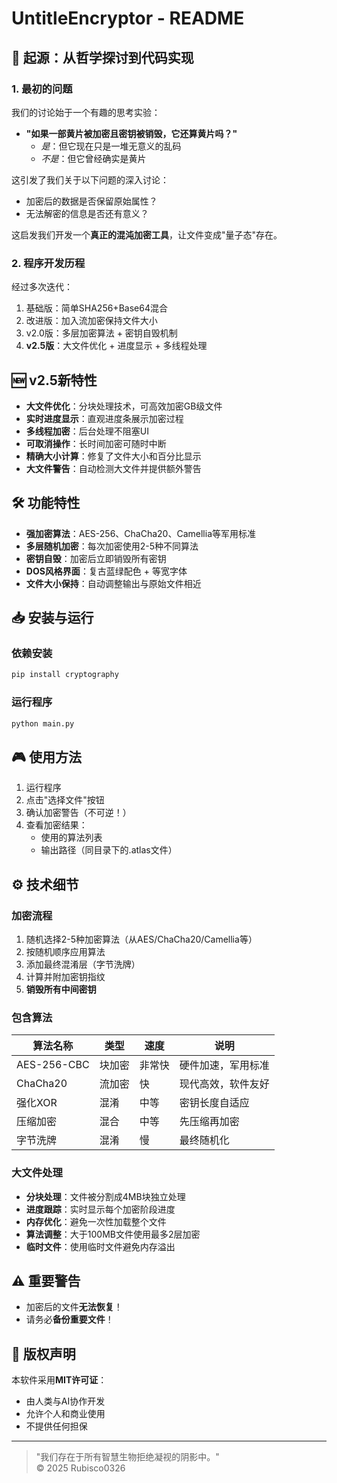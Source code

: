 # **UntitleEncryptor - README**

## **📜 起源：从哲学探讨到代码实现**

### **1. 最初的问题**
我们的讨论始于一个有趣的思考实验：
- **"如果一部黄片被加密且密钥被销毁，它还算黄片吗？"**
  - *是*：但它现在只是一堆无意义的乱码
  - *不是*：但它曾经确实是黄片

这引发了我们关于以下问题的深入讨论：
- 加密后的数据是否保留原始属性？
- 无法解密的信息是否还有意义？

这启发我们开发一个**真正的混沌加密工具**，让文件变成"量子态"存在。

### **2. 程序开发历程**
经过多次迭代：
1. 基础版：简单SHA256+Base64混合
2. 改进版：加入流加密保持文件大小
3. v2.0版：多层加密算法 + 密钥自毁机制
4. **v2.5版**：大文件优化 + 进度显示 + 多线程处理

## **🆕 v2.5新特性**
- **大文件优化**：分块处理技术，可高效加密GB级文件
- **实时进度显示**：直观进度条展示加密过程
- **多线程加密**：后台处理不阻塞UI
- **可取消操作**：长时间加密可随时中断
- **精确大小计算**：修复了文件大小和百分比显示
- **大文件警告**：自动检测大文件并提供额外警告

## **🛠 功能特性**
- **强加密算法**：AES-256、ChaCha20、Camellia等军用标准
- **多层随机加密**：每次加密使用2-5种不同算法
- **密钥自毁**：加密后立即销毁所有密钥
- **DOS风格界面**：复古蓝绿配色 + 等宽字体
- **文件大小保持**：自动调整输出与原始文件相近

## **📥 安装与运行**
### **依赖安装**
```bash
pip install cryptography
```

### **运行程序**
```bash
python main.py
```

## **🎮 使用方法**
1. 运行程序
2. 点击"选择文件"按钮
3. 确认加密警告（不可逆！）
4. 查看加密结果：
   - 使用的算法列表
   - 输出路径（同目录下的.atlas文件）

## **⚙ 技术细节**
### **加密流程**
1. 随机选择2-5种加密算法（从AES/ChaCha20/Camellia等）
2. 按随机顺序应用算法
3. 添加最终混淆层（字节洗牌）
4. 计算并附加密钥指纹
5. **销毁所有中间密钥**

### **包含算法**

| 算法名称 | 类型 | 速度 | 说明
|-----|-----|-----|-----
| AES-256-CBC | 块加密 | 非常快 | 硬件加速，军用标准
| ChaCha20 | 流加密 | 快 | 现代高效，软件友好
| 强化XOR | 混淆 | 中等 | 密钥长度自适应
| 压缩加密 | 混合 | 中等 | 先压缩再加密
| 字节洗牌 | 混淆 | 慢 | 最终随机化

### **大文件处理**

- **分块处理**：文件被分割成4MB块独立处理
- **进度跟踪**：实时显示每个加密阶段进度
- **内存优化**：避免一次性加载整个文件
- **算法调整**：大于100MB文件使用最多2层加密
- **临时文件**：使用临时文件避免内存溢出

## **⚠ 重要警告**
- 加密后的文件**无法恢复**！
- 请务必**备份重要文件**！

## **📜 版权声明**
本软件采用**MIT许可证**：
- 由人类与AI协作开发
- 允许个人和商业使用
- 不提供任何担保
---

> "我们存在于所有智慧生物拒绝凝视的阴影中。"  
© 2025 Rubisco0326
